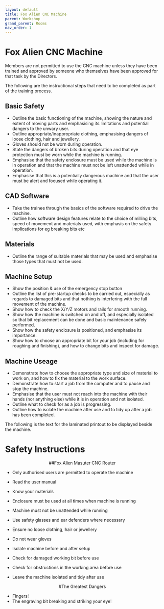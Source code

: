 ```yaml
---
layout: default
title: Fox Alien CNC Machine
parent: Workshop
grand_parent: Rooms
nav_order: 1
---
```


# Fox Alien CNC Machine

Members are not permitted to use the CNC machine unless they have been trained and approved by someone who themselves have been approved for that task by the Directors.

The following are the instructional steps that need to be completed as part of the training process.

## Basic Safety

* Outline the basic functioning of the machine, showing the nature and extent of moving parts and emphasising its limitations and potential dangers to the unwary user.
* Outline appropriate/inappropriate clothing, emphasising dangers of loose clothing, hair and jewellery.
* Gloves should not be worn during operation.
* State the dangers of broken bits during operation and that eye protection must be worn while the machine is running.
* Emphasise that the safety enclosure must be used while the machine is in operation and that the machine must not be left unattended while in operation.
* Emphasise that this is a potentially dangerous machine and that the user must be alert and focused while operating it.

## CAD Software

* Take the trainee through the basics of the software required to drive the machine.
* Outline how software design features relate to the choice of milling bits, speed of movement and materials used, with emphasis on the safety implications for eg breaking bits etc

## Materials

* Outline the range of suitable materials that may be used and emphasise those types that must not be used.

## Machine Setup

* Show the position & use of the emergency stop button
* Outline the list of pre-startup checks to be carried out, especially as regards to damaged bits and that nothing is interfering with the full movement of the machine.
* Show how to check the X/Y/Z motors and rails for smooth running.
* Show how the machine is switched on and off, and especially isolated so that bit replacement can be done and basic maintenance safely performed.
* Show how the safety enclosure is positioned, and emphasise its importance.
* Show how to choose an appropriate bit for your job (including for roughing and finishing), and how to change bits and inspect for damage.

## Machine Useage

* Demonstrate how to choose the appropriate type and size of material to work on, and how to fix the material to the work surface.
* Demonstrate how to start a job from the computer and to pause and stop the machine.
* Emphasise that the user must not reach into the machine with their hands (nor anything else) while it is in operation and not isolated.
* Outline what to check for as a job is progressing.
* Outline how to isolate the machine after use and to tidy up after a job has been completed.

The following is the text for the laminated printout to be displayed beside the machine.

# Safety Instructions

<p style="text-align: center;">##Fox Alien Masuter CNC Router</p>

* Only authorised users are permitted to operate the machine
* Read the user manual
* Know your materials

* Enclosure must be used at all times when machine is running
* Machine must not be unattended while running
* Use safety glasses and ear defenders where necessary
* Ensure no loose clothing, hair or jewellery
* Do not wear gloves

* Isolate machine before and after setup
* Check for damaged working bit before use
* Check for obstructions in the working area before use
* Leave the machine isolated and tidy after use

<p style="text-align: center;">#The Greatest Dangers</p>

* Fingers!
* The engraving bit breaking and striking your eye!
